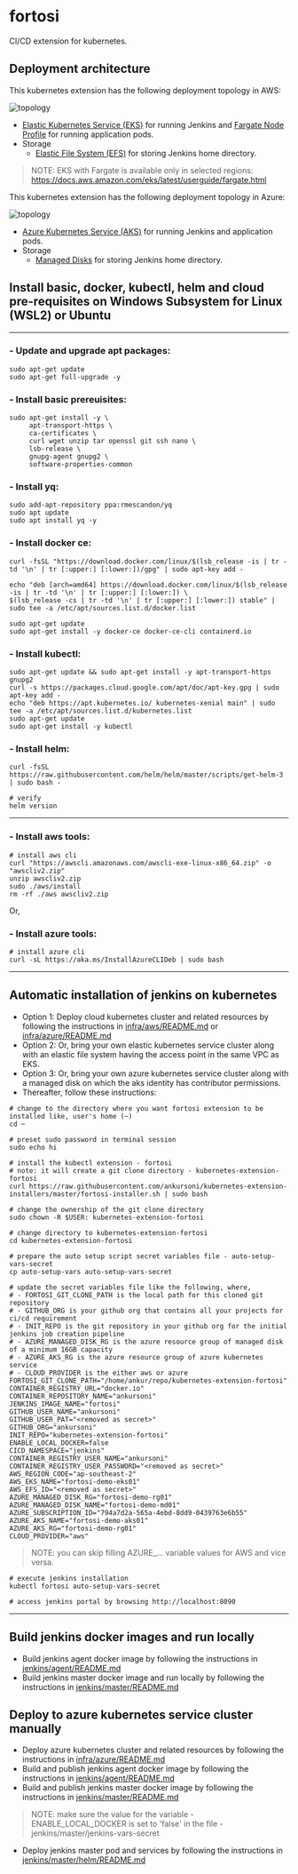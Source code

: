 # fortosi
CI/CD extension for kubernetes.


## Deployment architecture

This kubernetes extension has the following deployment topology in AWS:

![topology](docs/images/aws-topology.png)

* [Elastic Kubernetes Service (EKS)](https://aws.amazon.com/eks/) for running Jenkins and [Fargate Node Profile](https://docs.aws.amazon.com/eks/latest/userguide/fargate.html) for running application pods.
* Storage
  * [Elastic File System (EFS)](https://aws.amazon.com/efs/) for storing Jenkins home directory.
> NOTE: EKS with Fargate is available only in selected regions: https://docs.aws.amazon.com/eks/latest/userguide/fargate.html


This kubernetes extension has the following deployment topology in Azure:

![topology](docs/images/azure-topology.png)

* [Azure Kubernetes Service (AKS)](https://docs.microsoft.com/en-us/azure/aks/) for running Jenkins and application pods.
* Storage
  * [Managed Disks](https://docs.microsoft.com/en-us/azure/virtual-machines/windows/managed-disks-overview) for storing Jenkins home directory.


## Install basic, docker, kubectl, helm and cloud pre-requisites on Windows Subsystem for Linux (WSL2) or Ubuntu
---
### - Update and upgrade apt packages:
``` SH
sudo apt-get update
sudo apt-get full-upgrade -y
```

### - Install basic prereuisites:
``` SH
sudo apt-get install -y \
     apt-transport-https \
     ca-certificates \
     curl wget unzip tar openssl git ssh nano \
     lsb-release \
     gnupg-agent gnupg2 \
     software-properties-common
```

### - Install yq:
``` SH
sudo add-apt-repository ppa:rmescandon/yq
sudo apt update
sudo apt install yq -y
```

### - Install docker ce:
``` SH
curl -fsSL "https://download.docker.com/linux/$(lsb_release -is | tr -td '\n' | tr [:upper:] [:lower:])/gpg" | sudo apt-key add -

echo "deb [arch=amd64] https://download.docker.com/linux/$(lsb_release -is | tr -td '\n' | tr [:upper:] [:lower:]) \
$(lsb_release -cs | tr -td '\n' | tr [:upper:] [:lower:]) stable" | sudo tee -a /etc/apt/sources.list.d/docker.list

sudo apt-get update
sudo apt-get install -y docker-ce docker-ce-cli containerd.io
```

### - Install kubectl:
``` SH
sudo apt-get update && sudo apt-get install -y apt-transport-https gnupg2
curl -s https://packages.cloud.google.com/apt/doc/apt-key.gpg | sudo apt-key add -
echo "deb https://apt.kubernetes.io/ kubernetes-xenial main" | sudo tee -a /etc/apt/sources.list.d/kubernetes.list
sudo apt-get update
sudo apt-get install -y kubectl
```

### - Install helm:
``` SH
curl -fsSL https://raw.githubusercontent.com/helm/helm/master/scripts/get-helm-3 | sudo bash -

# verify
helm version
```

---
### - Install aws tools:
``` SH
# install aws cli
curl "https://awscli.amazonaws.com/awscli-exe-linux-x86_64.zip" -o "awscliv2.zip"
unzip awscliv2.zip
sudo ./aws/install
rm -rf ./aws awscliv2.zip
```

Or,

### - Install azure tools:
``` SH
# install azure cli
curl -sL https://aka.ms/InstallAzureCLIDeb | sudo bash
```
---

## Automatic installation of jenkins on kubernetes
* Option 1: Deploy cloud kubernetes cluster and related resources by following the instructions in [infra/aws/README.md](infra/aws/README.md) or [infra/azure/README.md](infra/azure/README.md)
* Option 2: Or, bring your own elastic kubernetes service cluster along with an elastic file system having the access point in the same VPC as EKS.
* Option 3: Or, bring your own azure kubernetes service cluster along with a managed disk on which the aks identity has contributor permissions.
* Thereafter, follow these instructions:
``` SH
# change to the directory where you want fortosi extension to be installed like, user's home (~)
cd ~

# preset sudo password in terminal session
sudo echo hi

# install the kubectl extension - fortosi
# note: it will create a git clone directory - kubernetes-extension-fortosi
curl https://raw.githubusercontent.com/ankursoni/kubernetes-extension-installers/master/fortosi-installer.sh | sudo bash

# change the ownership of the git clone directory
sudo chown -R $USER: kubernetes-extension-fortosi

# change directory to kubernetes-extension-fortosi
cd kubernetes-extension-fortosi

# prepare the auto setup script secret variables file - auto-setup-vars-secret
cp auto-setup-vars auto-setup-vars-secret

# update the secret variables file like the following, where,
# - FORTOSI_GIT_CLONE_PATH is the local path for this cloned git repository
# - GITHUB_ORG is your github org that contains all your projects for ci/cd requirement
# - INIT_REPO is the git repository in your github org for the initial jenkins job creation pipeline
# - AZURE_MANAGED_DISK_RG is the azure resource group of managed disk of a minimum 16GB capacity
# - AZURE_AKS_RG is the azure resource group of azure kubernetes service
# - CLOUD_PROVIDER is the either aws or azure
FORTOSI_GIT_CLONE_PATH="/home/ankur/repo/kubernetes-extension-fortosi"
CONTAINER_REGISTRY_URL="docker.io"
CONTAINER_REPOSITORY_NAME="ankursoni"
JENKINS_IMAGE_NAME="fortosi"
GITHUB_USER_NAME="ankursoni"
GITHUB_USER_PAT="<removed as secret>"
GITHUB_ORG="ankursoni"
INIT_REPO="kubernetes-extension-fortosi"
ENABLE_LOCAL_DOCKER=false
CICD_NAMESPACE="jenkins"
CONTAINER_REGISTRY_USER_NAME="ankursoni"
CONTAINER_REGISTRY_USER_PASSWORD="<removed as secret>"
AWS_REGION_CODE="ap-southeast-2"
AWS_EKS_NAME="fortosi-demo-eks01"
AWS_EFS_ID="<removed as secret>"
AZURE_MANAGED_DISK_RG="fortosi-demo-rg01"
AZURE_MANAGED_DISK_NAME="fortosi-demo-md01"
AZURE_SUBSCRIPTION_ID="794a7d2a-565a-4ebd-8dd9-0439763e6b55"
AZURE_AKS_NAME="fortosi-demo-aks01"
AZURE_AKS_RG="fortosi-demo-rg01"
CLOUD_PROVIDER="aws"
```
> NOTE: you can skip filling AZURE_... variable values for AWS and vice versa.
``` SH
# execute jenkins installation
kubectl fortosi auto-setup-vars-secret

# access jenkins portal by browsing http://localhost:8090
```

---

## Build jenkins docker images and run locally

* Build jenkins agent docker image by following the instructions in [jenkins/agent/README.md](jenkins/agent/README.md)
* Build jenkins master docker image and run locally by following the instructions in [jenkins/master/README.md](jenkins/master/README.md)


## Deploy to azure kubernetes service cluster manually

* Deploy azure kubernetes cluster and related resources by following the instructions in [infra/azure/README.md](infra/azure/README.md)
* Build and publish jenkins agent docker image by following the instructions in [jenkins/agent/README.md](jenkins/agent/README.md)
* Build and publish jenkins master docker image by following the instructions in [jenkins/master/README.md](jenkins/master/README.md)
> NOTE: make sure the value for the variable - ENABLE_LOCAL_DOCKER is set to 'false' in the file - jenkins/master/jenkins-vars-secret
* Deploy jenkins master pod and services by following the instructions in [jenkins/master/helm/README.md](jenkins/master/helm/README.md)